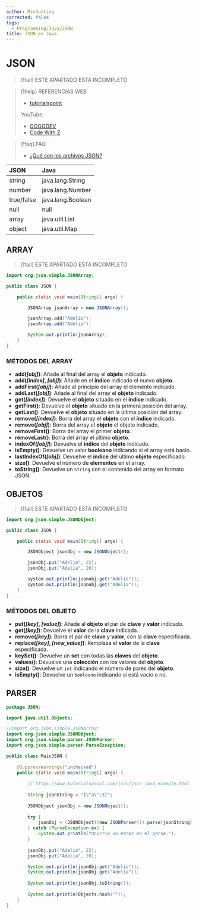 ```yaml
---
author: Mindusting
corrected: false
tags:
  - Programming/Java/JSON
title: JSON en Java
---
```


# JSON

> [!fail] ESTE APARTADO ESTÁ INCOMPLETO

> [!help] REFERENCIAS WEB
> - [tutorialspoint](https://www.tutorialspoint.com/json/json_java_example.htm)
>
>YouTube:
> - [GOGODEV](https://youtu.be/kSmwtbRgoDs)
> - [Code With Z](https://www.youtube.com/playlist?list=PLllOizrde1zKgv8JGADBTLIdPgncEzA7f)

> [!faq] FAQ
> - [¿Qué son los archivos JSON?](../json/json.md)

| JSON       | Java              |
|:---------- |:----------------- |
| string     | java.lang.String  |
| number     | java.lang.Number  |
| true/false | java.lang.Boolean |
| null       | null              |
| array      | java.util.List    |
| object     | java.util.Map     |

## ARRAY

> [!fail] ESTE APARTADO ESTÁ INCOMPLETO

```java
import org.json.simple.JSONArray;

public class JSON {

    public static void main(String[] args) {

        JSONArray jsonArray = new JSONArray();

        jsonArray.add("Adelio");
        jsonArray.add("Adelia");

        System.out.println(jsonArray);
    }
}
```

### MÉTODOS DEL ARRAY

- **add(*\[obj]*)**: Añade al final del array el **objeto** indicado.
- **add(*\[index]*, *\[obj]*)**: Añade en el **índice** indicado el nuevo **objeto**.
- **addFirst(*\[obj]*)**: Añade al principio del array el elemento indicado.
- **addLast(*\[obj]*)**: Añade al final del array el **objeto** indicado.
- **get(*\[index]*)**: Devuelve el **objeto** situado en el **índice** indicado.
- **getFirst()**: Devuelve el **objeto** situado en la primera posición del array.
- **getLast()**: Devuelve el **objeto** situado en la última posición del array.
- **remove(*\[index]*)**: Borra del array el **objeto** con el **índice** indicado.
- **remove(*\[obj]*)**: Borra del array el **objeto** el objeto indicado.
- **removeFirst()**: Borra del array el primer **objeto**.
- **removeLast()**: Borra del array el último **objeto**.
- **indexOf(*\[obj]*)**: Devuelve el **índice** del **objeto** indicado.
- **isEmpty()**: Devuelve un valor **booleano** indicando si el array está bacío.
- **lastIndexOf(*\[obj]*)**: Devuelve el **índice** del último **objeto** especificado.
- **size()**: Devuelve el número de **elementos** en el array.
- **toString()**: Devuelve un `String` con el contenido del array en formato JSON.


## OBJETOS

> [!fail] ESTE APARTADO ESTÁ INCOMPLETO

```java
import org.json.simple.JSONObject;

public class JSON {

    public static void main(String[] args) {

        JSONObject jsonObj = new JSONObject();

        jsonObj.put("Adelio", 22);
        jsonObj.put("Adelia", 20);

        system.out.println(jsonobj.get("Adelio"));
        system.out.println(jsonobj.get("Adelia"));
    }
}
```

### MÉTODOS DEL OBJETO

- **put(*\[key]*, *\[value]*)**: Añade al **objeto** el par de **clave** y **valor** indicado.
- **get(*\[key]*)**: Devuelve el **valor** de la **clave** indicada.
- **remove(*\[key]*)**: Borra el par de **clave** y **valor**, con la **clave** especificada.
- **replace(*\[key]*, *\[new_value]*)**: Remplaza el **valor** de la **clave** especificada.
- **keySet()**: Devuelve un **set** con todas las **claves** del **objeto**.
- **values()**: Devuelve una **colección** con los valores del **objeto**.
- **size()**: Devuelve un `int` indicando el número de pares del **objeto**.
- **isEmpty()**: Devuelve un `booleano` indicando si está vacío o no.

## PARSER

```java
package JSON;

import java.util.Objects;

//import org.json.simple.JSONArray;
import org.json.simple.JSONObject;
import org.json.simple.parser.JSONParser;
import org.json.simple.parser.ParseException;

public class MainJSON {
    
    @SuppressWarnings("unchecked")
    public static void main(String[] args) {
        
        // https://www.tutorialspoint.com/json/json_java_example.html
    
        String jsonString = "{\"a\":3}";
        
        JSONObject jsonObj = new JSONObject();
        
        try {
            jsonObj = (JSONObject)(new JSONParser()).parse(jsonString);
        } catch (ParseException ex) {
            System.out.println("Ocurrio un error en el parse.");
        }
        
        jsonObj.put("Adelio", 22);
        jsonObj.put("Adelia", 20);

        System.out.println(jsonObj.get("Adelio"));
        System.out.println(jsonObj.get("Adelia"));
        
        System.out.println(jsonObj.toString());
        
        System.out.println(Objects.hash(""));
    }
}
```
